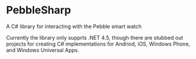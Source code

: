 PebbleSharp
===========

A C# library for interacting with the Pebble smart watch

Currently the library only supprts .NET 4.5, though there are stubbed out projects for creating C# implementations for Andriod, iOS, Windows Phone, and Windows Universal Apps.
